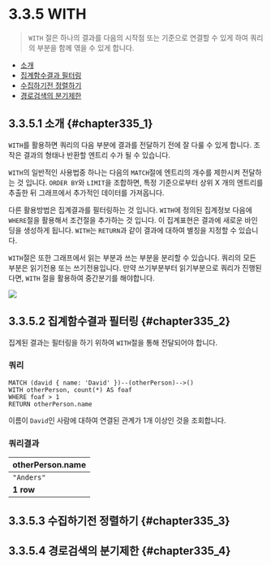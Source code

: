 # 3.3.5 WITH

> `WITH` 절은 하나의 결과를 다음의 시작점 또는 기준으로 연결할 수 있게 하여 쿼리의 부분을 함께 엮을 수 있게 합니다.

* [소개](#chapter335_1)
* [집계함수결과 필터링](#chapter335_2)
* [수집하기전 정렬하기](#chapter335_3)
* [경로검색의 분기제한](#chapter335_4)

## 3.3.5.1 소개 {#chapter335_1}

`WITH`를 활용하면 쿼리의 다음 부분에 결과를 전달하기 전에 잘 다룰 수 있게 합니다. 조작은 결과의 형태나 반환할 엔트리 수가 될 수 있습니다.

`WITH`의 일반적인 사용법중 하나는 다음의 `MATCH`절에 엔트리의 개수를 제한시켜 전달하는 것 입니다. `ORDER BY`와 `LIMIT`을 조합하면, 특정 기준으로부터 상위 X 개의 엔트리를 추출한 뒤 그래프에서 추가적인 데이터를 가져옵니다.

다른 활용방법은 집계결과를 필터링하는 것 입니다. `WITH`에 정의된 집계정보 다음에 `WHERE`절을 활용해서 조건절을 추가하는 것 입니다. 이 집계표현은 결과에 새로운 바인딩을 생성하게 됩니다. `WITH`는 `RETURN`과 같이 결과에 대하여 별칭을 지정할 수 있습니다.

`WITH`절은 또한 그래프에서 읽는 부분과 쓰는 부분을 분리할 수 있습니다. 쿼리의 모든 부분은 읽기전용 또는 쓰기전용입니다. 만약 쓰기부분부터 읽기부분으로 쿼리가 진행된다면, `WITH` 절을 활용하여 중간분기를 해야합니다.

![](https://neo4j.com/docs/developer-manual/current/images/WITH-1.svg)

## 3.3.5.2 집계함수결과 필터링 {#chapter335_2}

집계된 결과는 필터링을 하기 위하여 `WITH`절을 통해 전달되어야 합니다.

### 쿼리

```cypher
MATCH (david { name: 'David' })--(otherPerson)-->()
WITH otherPerson, count(*) AS foaf
WHERE foaf > 1
RETURN otherPerson.name
```

이름이 `David`인 사람에 대하여 연결된 관계가 1개 이상인 것을 조회합니다.

### 쿼리결과

| otherPerson.name |
| :--- |
| `"Anders"` |
| **1 row** |

## 3.3.5.3 수집하기전 정렬하기 {#chapter335_3}

## 3.3.5.4 경로검색의 분기제한 {#chapter335_4}

